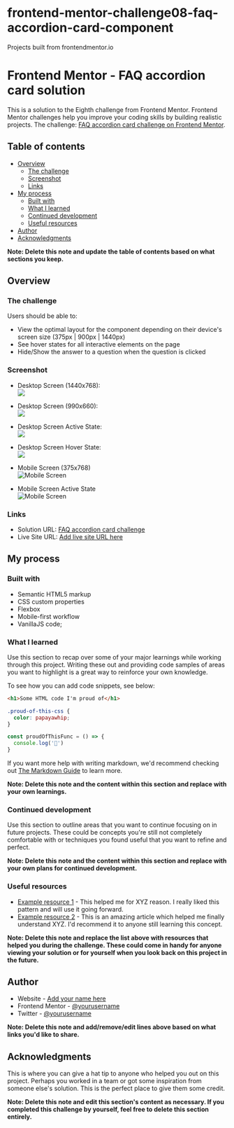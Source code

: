 # frontend-mentor-challenge08-faq-accordion-card-component
 Projects built from frontendmentor.io


# Frontend Mentor - FAQ accordion card solution

This is a solution to the Eighth challenge from Frontend Mentor. Frontend Mentor challenges help you improve your coding skills by building realistic projects.
The challenge: [FAQ accordion card challenge on Frontend Mentor](https://www.frontendmentor.io/challenges/faq-accordion-card-XlyjD0Oam). 

## Table of contents

- [Overview](#overview)
  - [The challenge](#the-challenge)
  - [Screenshot](#screenshot)
  - [Links](#links)
- [My process](#my-process)
  - [Built with](#built-with)
  - [What I learned](#what-i-learned)
  - [Continued development](#continued-development)
  - [Useful resources](#useful-resources)
- [Author](#author)
- [Acknowledgments](#acknowledgments)

**Note: Delete this note and update the table of contents based on what sections you keep.**

## Overview

### The challenge

Users should be able to:

- View the optimal layout for the component depending on their device's screen size (375px | 900px | 1440px)
- See hover states for all interactive elements on the page
- Hide/Show the answer to a question when the question is clicked

### Screenshot

- Desktop Screen (1440x768): <br>
![](./screenshot/desktop-screen-1440x768.png)

- Desktop Screen (990x660): <br>
![](./screenshot/desktop-screen-900x660.png)

- Desktop Screen Active State: <br>
![](./screenshot/desktop-screen-active.png)

- Desktop Screen Hover State: <br>
![](./screenshot/desktop-screen-hover.png)

- Mobile Screen (375x768) <br>
![Mobile Screen](./screenshot/mobile-screen-375x768.png)

- Mobile Screen Active State <br>
![Mobile Screen](./screenshot/mobile-screen-active.png)

### Links

- Solution URL: [FAQ accordion card challenge](https://github.com/MonicaDalosto/frontend-mentor-challenge08-faq-accordion-card-component)
- Live Site URL: [Add live site URL here](https://monicadalosto.github.io/frontend-mentor-challenge08-faq-accordion-card-component/)

## My process

### Built with

- Semantic HTML5 markup
- CSS custom properties
- Flexbox
- Mobile-first workflow
- VanillaJS code;

### What I learned

Use this section to recap over some of your major learnings while working through this project. Writing these out and providing code samples of areas you want to highlight is a great way to reinforce your own knowledge.

To see how you can add code snippets, see below:

```html
<h1>Some HTML code I'm proud of</h1>
```
```css
.proud-of-this-css {
  color: papayawhip;
}
```
```js
const proudOfThisFunc = () => {
  console.log('🎉')
}
```

If you want more help with writing markdown, we'd recommend checking out [The Markdown Guide](https://www.markdownguide.org/) to learn more.

**Note: Delete this note and the content within this section and replace with your own learnings.**

### Continued development

Use this section to outline areas that you want to continue focusing on in future projects. These could be concepts you're still not completely comfortable with or techniques you found useful that you want to refine and perfect.

**Note: Delete this note and the content within this section and replace with your own plans for continued development.**

### Useful resources

- [Example resource 1](https://www.example.com) - This helped me for XYZ reason. I really liked this pattern and will use it going forward.
- [Example resource 2](https://www.example.com) - This is an amazing article which helped me finally understand XYZ. I'd recommend it to anyone still learning this concept.

**Note: Delete this note and replace the list above with resources that helped you during the challenge. These could come in handy for anyone viewing your solution or for yourself when you look back on this project in the future.**

## Author

- Website - [Add your name here](https://www.your-site.com)
- Frontend Mentor - [@yourusername](https://www.frontendmentor.io/profile/yourusername)
- Twitter - [@yourusername](https://www.twitter.com/yourusername)

**Note: Delete this note and add/remove/edit lines above based on what links you'd like to share.**

## Acknowledgments

This is where you can give a hat tip to anyone who helped you out on this project. Perhaps you worked in a team or got some inspiration from someone else's solution. This is the perfect place to give them some credit.

**Note: Delete this note and edit this section's content as necessary. If you completed this challenge by yourself, feel free to delete this section entirely.**
